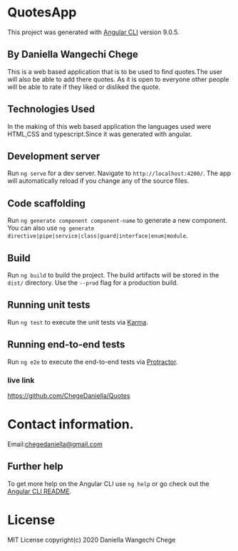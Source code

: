 



# QuotesApp

This project was generated with [Angular CLI](https://github.com/angular/angular-cli) version 9.0.5.

## By Daniella Wangechi Chege
This is a web based application that is to be used to find quotes.The user will also be able to add there quotes. As it is open to everyone other people will be able to rate if they liked or disliked the quote.

## Technologies Used
In the making of this web based application the languages used were HTML,CSS and typescript.Since it was generated with angular.



## Development server

Run `ng serve` for a dev server. Navigate to `http://localhost:4200/`. The app will automatically reload if you change any of the source files.

## Code scaffolding

Run `ng generate component component-name` to generate a new component. You can also use `ng generate directive|pipe|service|class|guard|interface|enum|module`.

## Build

Run `ng build` to build the project. The build artifacts will be stored in the `dist/` directory. Use the `--prod` flag for a production build.

## Running unit tests

Run `ng test` to execute the unit tests via [Karma](https://karma-runner.github.io).

## Running end-to-end tests

Run `ng e2e` to execute the end-to-end tests via [Protractor](http://www.protractortest.org/).

### live link
https://github.com/ChegeDaniella/Quotes

# Contact information.
Email:chegedaniella@gmail.com

## Further help

To get more help on the Angular CLI use `ng help` or go check out the [Angular CLI README](https://github.com/angular/angular-cli/blob/master/README.md).

# License
MIT License
copyright(c) 2020 Daniella Wangechi Chege
